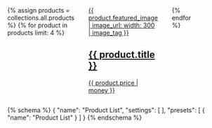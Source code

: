 <style>
  .product-list {
    display: grid;
    grid-template-columns: repeat(4, 1fr);
    gap: 2rem;
  }

  .product-list__item {
    display: flex;
    flex-direction: column;
    gap: 1rem;
  }
</style>

<div class="product-list">
  {% assign products = collections.all.products %}
  {% for product in products limit: 4 %}
    <div class="product-list__item">
      <a href="{{ product.url }}">
        {{ product.featured_image | image_url: width: 300 | image_tag }}
        <h2>{{ product.title }}</h2>
        <p>{{ product.price | money }}</p>
      </a>
    </div>
  {% endfor %}
</div>

{% schema %}
  {
    "name": "Product List",
    "settings": [
    ],
    "presets": [
      {
        "name": "Product List"
      }
    ]
  }
{% endschema %}